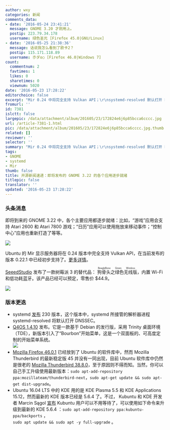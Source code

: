 ```yaml
---
author: wxy
categories: 新闻
comments_data:
- date: '2016-05-24 23:41:21'
  message: GNOME 3.20 才刚用上。
  postip: 223.79.34.178
  username: 绿色圣光 [Firefox 45.0|GNU/Linux]
- date: '2016-05-25 21:38:36'
  message: 话说我怎么看到了欧卡2？
  postip: 115.171.118.89
  username: 朩ダo○ [Firefox 46.0|Windows 7]
count:
  commentnum: 2
  favtimes: 1
  likes: 0
  sharetimes: 0
  viewnum: 5020
date: '2016-05-23 17:28:22'
editorchoice: false
excerpt: "Mir 0.24 中将完全支持 Vulkan API；\r\nsystemd-resolved 默认打开 DNSSEC"
fromurl: ''
id: 7381
islctt: false
largepic: /data/attachment/album/201605/23/172824e6j6p85bcca6cccc.jpg
url: /article-7381-1.html
pic: /data/attachment/album/201605/23/172824e6j6p85bcca6cccc.jpg.thumb.jpg
related: []
reviewer: ''
selector: ''
summary: "Mir 0.24 中将完全支持 Vulkan API；\r\nsystemd-resolved 默认打开 DNSSEC"
tags:
- GNOME
- systemd
- Mir
thumb: false
title: 开源新闻速递：即将发布的 GNOME 3.22 的各个应用逐步就绪
titlepic: false
translator: ''
updated: '2016-05-23 17:28:22'
---
```


### 头条消息


即将到来的 GNOME 3.22 中，各个主要应用都逐步就绪：比如，“游戏”应用会支持 Atari 2600 和 Atari 7800 游戏；“日历”应用可以使用拖放来移动事件；“控制中心”应用也重新打造了等等。


![](/data/attachment/album/201605/23/172824e6j6p85bcca6cccc.jpg)


Ubuntu 的 Mir 显示服务器将在 0.24 版本中完全支持 Vulkan API，在当前发布的版本 0.22.1 中已经初步支持了。[更多详情](/article-7380-1.html)。


[SeeedStudio](http://www.seeedstudio.com/) 发布了一款树莓派 3 的替代品：<ruby> 狗骨头之绿色无线版 <rp>  （ </rp> <rt>  BeagleBone Green Wireless </rt> <rp>  ） </rp></ruby>，内置 Wi-Fi 和低功耗蓝牙。该产品已经可以预定，零售价 $44.9。


![](/data/attachment/album/201605/23/172824fkrwvrrv5rx5rx3b.jpg)


### 版本更迭


* systemd [发布](https://lists.freedesktop.org/archives/systemd-devel/2016-May/036583.html) 230 版本，这个版本中，systemd 所接管的解析器进程 systemd-resolved 将默认打开 DNSSEC。
* [Q4OS 1.4.10](http://q4os.org/blog.html#news160523) 发布。它是一款基于 Debian 的发行版，采用 Trinity 桌面环境（TDE），新版本引入了“Bourbon”开始菜单，这是一个双面板的、可高度定制的开始菜单系统。  
![](/data/attachment/album/201605/23/172825jpem27zrr125b1il.jpg)
* [Mozilla Firefox 46.0.1](https://lists.ubuntu.com/archives/ubuntu-security-announce/2016-May/003437.html) 已经放到了 Ubuntu 的软件库中，然而 Mozilla Thunderbird 的最新稳定版 45 并没有一同出现，目前 Ubuntu 软件库中仍然是很老的 [Mozilla Thunderbird 38.8.0](https://lists.ubuntu.com/archives/ubuntu-security-announce/2016-May/003436.html)，至于原因则不得而知。当然，你可以自己手工升级使用最新版本：`sudo apt-add-repository ppa:mozillateam/thunderbird-next`，`sudo apt-get update && sudo apt-get dist-upgrade`。
* Ubuntu 16.04 LTS 中的 KDE 用的是 KDE Plasma 5.5 和 KDE Applications 15.12，然而最新的 KDE 版本已经是 5.6.4 了。不过， Kubuntu 和 KDE 开发者 Marcin Sągol [宣布](https://plus.google.com/110954078302330754910/posts/XyzeaMysWFB?iem=4&gpawv=1&hl=en-US) Kubuntu 用户可以不用等待了，可以使用如下命令来升级到最新的 KDE 5.6.4 ：`sudo apt-add-repository ppa:kubuntu-ppa/backports` ，  
`sudo apt update && sudo apt -y full-upgrade` 。